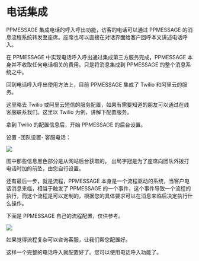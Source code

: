 # 电话集成
PPMESSAGE 集成电话的呼入呼出功能，访客的电话可以通过 PPMESSAGE 的消息流程系统转发至座席。座席也可以直接在对话界面给客户回呼本文讲述电话呼入。

在 PPMESSAGE 中实现电话呼入呼出通过集成第三方服务完成，PPMESSAGE 本身并不收取任何电话相关的费用。只是将消息集成到 PPMESSAGE 的整个消息系统之中。

回到电话呼入呼出使用方法上，目前 PPMESSAGE 集成了 Twilio 和阿里云的服务。


这里略去 Twilio 或阿里云短信的服务配置，如果有需要知道的朋友可以通过在线客服联系我们。这里以 Twilio 为例，讲解下配置服务。

拿到 Twilio 的配置信息后，开始 PPMESSAGE 的后台设置。

设置 -团队设置- 客服电话：

![](https://upload-images.jianshu.io/upload_images/12406336-79dab10b21fa2fd6.png?imageMogr2/auto-orient/strip%7CimageView2/2/w/1240)



图中那些信息黑色部分是从网站后台获取的。
出局字冠是为了座席向团队外拨打电话时加的前坠，由您自行设置。

还有最后一步，就是流程，PPMESSAGE 本身是一个流程驱动的系统，当客户电话消息来临，相当于触发了 PPMESSAGE 的一个事件，这个事件导致一个流程的执行，而这个流程是可以定制的，根据您的具体要求可以在消息来临后决定执行什么操作。

下面是 PPMESSAGE 自己的流程配置，仅供参考。

![](https://upload-images.jianshu.io/upload_images/12406336-cec92fc54e13091a.png?imageMogr2/auto-orient/strip%7CimageView2/2/w/1240)

如果觉得流程复杂可以咨询客服，让我们帮您配置好。



这样一个完整的电话呼入就配置好了。您可以使用电话呼入功能了。


